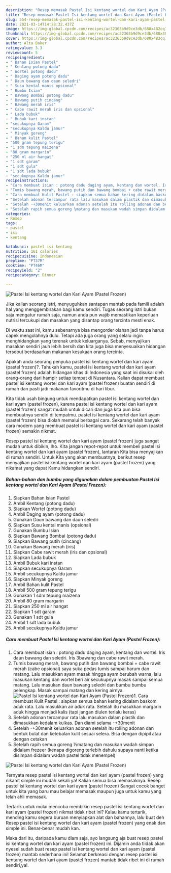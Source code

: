 ```yaml
---
description: "Resep memasak Pastel Isi kentang wortel dan Kari Ayam (Pastel Frozen) Sederhana dan Mudah Dibuat"
title: "Resep memasak Pastel Isi kentang wortel dan Kari Ayam (Pastel Frozen) Sederhana dan Mudah Dibuat"
slug: 554-resep-memasak-pastel-isi-kentang-wortel-dan-kari-ayam-pastel-frozen-sederhana-dan-mudah-dibuat
date: 2021-03-14T14:28:32.437Z
image: https://img-global.cpcdn.com/recipes/ac32363b9d9ce3db/680x482cq70/pastel-isi-kentang-wortel-dan-kari-ayam-pastel-frozen-foto-resep-utama.jpg
thumbnail: https://img-global.cpcdn.com/recipes/ac32363b9d9ce3db/680x482cq70/pastel-isi-kentang-wortel-dan-kari-ayam-pastel-frozen-foto-resep-utama.jpg
cover: https://img-global.cpcdn.com/recipes/ac32363b9d9ce3db/680x482cq70/pastel-isi-kentang-wortel-dan-kari-ayam-pastel-frozen-foto-resep-utama.jpg
author: Alta Baker
ratingvalue: 3.3
reviewcount: 5
recipeingredient:
- " Bahan Isian Pastel"
- " Kentang potong dadu"
- " Wortel potong dadu"
- " Daging ayam potong dadu"
- " Daun bawang dan daun seledri"
- " Susu kental manis opsional"
- " Bumbu Isian"
- " Bawang Bombai potong dadu"
- " Bawang putih cincang"
- " Bawang merah iris"
- " Cabe rawit merah iris dan opsional"
- " Lada bubuk"
- " Bubuk kari instan"
- "secukupnya Garam"
- "secukupnya Kaldu jamur"
- " Minyak goreng"
- " Bahan kulit Pastel"
- "500 gram tepung terigu"
- "1 sdm tepung maizena"
- "80 gram margarin"
- "250 ml air hangat"
- "1 sdt garam"
- "1 sdt gula"
- "1 sdt lada bubuk"
- "secukupnya Kaldu jamur"
recipeinstructions:
- "Cara membuat isian : potong dadu daging ayam, kentang dan wortel. Iris daun bawang dan seledri. Iris 3bawang dan cabe rawit merah."
- "Tumis bawang merah, bawang putih dan bawang bombai + cabe rawit merah (cabe opsional) saya suka pedas tumis sampai harum dan matang. Lalu masukkan ayam masak hingga ayam berubah warna, lalu masukan kentang dan wortel beri air secukupnya masak sampai semua matang. Lalu masukan daun bawang seledri dan bumbu bumbu pelengkap. Masak sampai matang dan kering airnya."
- "Cara membuat Kulit Pastel : siapkan semua bahan kering didalam baskom aduk rata. Lalu masukkan air aduk rata. Setelah itu masukkan margarin aduk hingga menjadi kalis (tapi jangan diulen terlalu keras)"
- "Setelah adonan tercampur rata lalu masukan dalam plastik dan dimasukkan kedalam kulkas. Dan diami selama -+30menit"
- "Setelah -+30menit keluarkan adonan setelah itu rolling adonan dan bentuk bulat dan ketebalan kulit sesuai selera. Bisa dengan dipipil atau dengan cetakan"
- "Setelah rapih semua goreng ½matang dan masukan wadah simpan didalam frezeer (kenapa digoreng terlebih dahulu supaya nanti ketika disimpan didalam wadah pastel tidak menempel)"
categories:
- Resep
tags:
- pastel
- isi
- kentang

katakunci: pastel isi kentang 
nutrition: 161 calories
recipecuisine: Indonesian
preptime: "PT37M"
cooktime: "PT46M"
recipeyield: "2"
recipecategory: Dinner

---
```



![Pastel Isi kentang wortel dan Kari Ayam (Pastel Frozen)](https://img-global.cpcdn.com/recipes/ac32363b9d9ce3db/680x482cq70/pastel-isi-kentang-wortel-dan-kari-ayam-pastel-frozen-foto-resep-utama.jpg)

Jika kalian seorang istri, menyuguhkan santapan mantab pada famili adalah hal yang menggembirakan bagi kamu sendiri. Tugas seorang istri bukan saja mengatur rumah saja, namun anda pun wajib memastikan keperluan nutrisi tercukupi dan masakan yang disantap orang tercinta mesti enak.

Di waktu  saat ini, kamu sebenarnya bisa mengorder olahan jadi tanpa harus capek mengolahnya dulu. Tetapi ada juga orang yang selalu ingin menghidangkan yang terenak untuk keluarganya. Sebab, menyajikan masakan sendiri jauh lebih bersih dan kita juga bisa menyesuaikan hidangan tersebut berdasarkan makanan kesukaan orang tercinta. 



Apakah anda seorang penyuka pastel isi kentang wortel dan kari ayam (pastel frozen)?. Tahukah kamu, pastel isi kentang wortel dan kari ayam (pastel frozen) adalah hidangan khas di Indonesia yang saat ini disukai oleh orang-orang dari hampir setiap tempat di Nusantara. Kalian dapat membuat pastel isi kentang wortel dan kari ayam (pastel frozen) buatan sendiri di rumah dan pasti jadi makanan favoritmu di hari libur.

Kita tidak usah bingung untuk mendapatkan pastel isi kentang wortel dan kari ayam (pastel frozen), karena pastel isi kentang wortel dan kari ayam (pastel frozen) sangat mudah untuk dicari dan juga kita pun bisa membuatnya sendiri di tempatmu. pastel isi kentang wortel dan kari ayam (pastel frozen) bisa diolah memalui berbagai cara. Sekarang telah banyak cara modern yang membuat pastel isi kentang wortel dan kari ayam (pastel frozen) semakin nikmat.

Resep pastel isi kentang wortel dan kari ayam (pastel frozen) juga sangat mudah untuk dibikin, lho. Kita jangan repot-repot untuk membeli pastel isi kentang wortel dan kari ayam (pastel frozen), lantaran Kita bisa menyajikan di rumah sendiri. Untuk Kita yang akan membuatnya, berikut resep menyajikan pastel isi kentang wortel dan kari ayam (pastel frozen) yang nikamat yang dapat Kamu hidangkan sendiri.

<!--inarticleads1-->

##### Bahan-bahan dan bumbu yang digunakan dalam pembuatan Pastel Isi kentang wortel dan Kari Ayam (Pastel Frozen):

1. Siapkan  Bahan Isian Pastel
1. Ambil  Kentang (potong dadu)
1. Siapkan  Wortel (potong dadu)
1. Ambil  Daging ayam (potong dadu)
1. Gunakan  Daun bawang dan daun seledri
1. Siapkan  Susu kental manis (opsional)
1. Gunakan  Bumbu Isian
1. Siapkan  Bawang Bombai (potong dadu)
1. Siapkan  Bawang putih (cincang)
1. Gunakan  Bawang merah (iris)
1. Siapkan  Cabe rawit merah (iris dan opsional)
1. Siapkan  Lada bubuk
1. Ambil  Bubuk kari instan
1. Siapkan secukupnya Garam
1. Ambil secukupnya Kaldu jamur
1. Siapkan  Minyak goreng
1. Ambil  Bahan kulit Pastel
1. Ambil 500 gram tepung terigu
1. Gunakan 1 sdm tepung maizena
1. Ambil 80 gram margarin
1. Siapkan 250 ml air hangat
1. Siapkan 1 sdt garam
1. Gunakan 1 sdt gula
1. Ambil 1 sdt lada bubuk
1. Ambil secukupnya Kaldu jamur




<!--inarticleads2-->

##### Cara membuat Pastel Isi kentang wortel dan Kari Ayam (Pastel Frozen):

1. Cara membuat isian : potong dadu daging ayam, kentang dan wortel. Iris daun bawang dan seledri. Iris 3bawang dan cabe rawit merah.
1. Tumis bawang merah, bawang putih dan bawang bombai + cabe rawit merah (cabe opsional) saya suka pedas tumis sampai harum dan matang. Lalu masukkan ayam masak hingga ayam berubah warna, lalu masukan kentang dan wortel beri air secukupnya masak sampai semua matang. Lalu masukan daun bawang seledri dan bumbu bumbu pelengkap. Masak sampai matang dan kering airnya.
<img src="//assets-global.cpcdn.com/assets/icons/button_play-2c75c40dde080a61004c1f40b05d8f140eaff45d7e9e6481dc71c63d2e7c4909.png" alt="Pastel Isi kentang wortel dan Kari Ayam (Pastel Frozen)">1. Cara membuat Kulit Pastel : siapkan semua bahan kering didalam baskom aduk rata. Lalu masukkan air aduk rata. Setelah itu masukkan margarin aduk hingga menjadi kalis (tapi jangan diulen terlalu keras)
1. Setelah adonan tercampur rata lalu masukan dalam plastik dan dimasukkan kedalam kulkas. Dan diami selama -+30menit
1. Setelah -+30menit keluarkan adonan setelah itu rolling adonan dan bentuk bulat dan ketebalan kulit sesuai selera. Bisa dengan dipipil atau dengan cetakan
1. Setelah rapih semua goreng ½matang dan masukan wadah simpan didalam frezeer (kenapa digoreng terlebih dahulu supaya nanti ketika disimpan didalam wadah pastel tidak menempel)
<img src="//assets-global.cpcdn.com/assets/icons/button_play-2c75c40dde080a61004c1f40b05d8f140eaff45d7e9e6481dc71c63d2e7c4909.png" alt="Pastel Isi kentang wortel dan Kari Ayam (Pastel Frozen)">



Ternyata resep pastel isi kentang wortel dan kari ayam (pastel frozen) yang nikamt simple ini mudah sekali ya! Kalian semua bisa memasaknya. Resep pastel isi kentang wortel dan kari ayam (pastel frozen) Sangat cocok banget untuk kita yang baru mau belajar memasak maupun juga untuk kamu yang telah ahli memasak.

Tertarik untuk mulai mencoba membikin resep pastel isi kentang wortel dan kari ayam (pastel frozen) nikmat tidak ribet ini? Kalau kamu tertarik, mending kamu segera buruan menyiapkan alat dan bahannya, lalu buat deh Resep pastel isi kentang wortel dan kari ayam (pastel frozen) yang enak dan simple ini. Benar-benar mudah kan. 

Maka dari itu, daripada kamu diam saja, ayo langsung aja buat resep pastel isi kentang wortel dan kari ayam (pastel frozen) ini. Dijamin anda tiidak akan nyesel sudah buat resep pastel isi kentang wortel dan kari ayam (pastel frozen) mantab sederhana ini! Selamat berkreasi dengan resep pastel isi kentang wortel dan kari ayam (pastel frozen) mantab tidak ribet ini di rumah sendiri,ya!.

